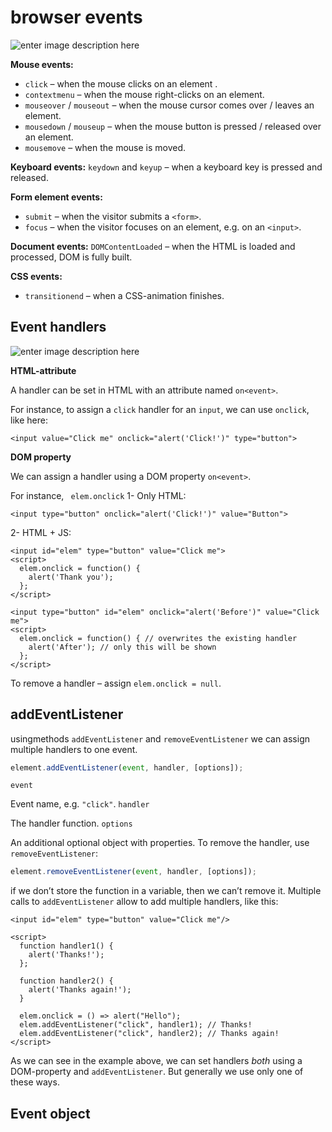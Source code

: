 # browser events
![enter image description here](https://miro.medium.com/max/1028/1*seBvkMAiWB1V1AN1qyhX3Q.png)

**Mouse events:**
-   `click`  – when the mouse clicks on an element .
-   `contextmenu`  – when the mouse right-clicks on an element.
-   `mouseover`  /  `mouseout`  – when the mouse cursor comes over / leaves an element.
-   `mousedown`  /  `mouseup`  – when the mouse button is pressed / released over an element.
-   `mousemove`  – when the mouse is moved.

**Keyboard events:**
`keydown` and `keyup` – when a keyboard key is pressed and released.

**Form element events:**
-   `submit`  – when the visitor submits a  `<form>`.
-   `focus`  – when the visitor focuses on an element, e.g. on an `<input>`.

**Document events:**
`DOMContentLoaded` – when the HTML is loaded and processed, DOM is fully built.

**CSS events:**
-   `transitionend`  – when a CSS-animation finishes.
## Event handlers
![enter image description here](https://1.bp.blogspot.com/-XFlpJ7F8oRo/XezLby82LoI/AAAAAAAAA-U/Pn6GIMkG8NwQHllciuiiTOQHs7neTp0rQCNcBGAsYHQ/s1600/images+%25288%2529.png)

**HTML-attribute**

A handler can be set in HTML with an attribute named  `on<event>`.

For instance, to assign a  `click`  handler for an  `input`, we can use  `onclick`, like here:
```markup
<input value="Click me" onclick="alert('Click!')" type="button">
```
**DOM property**

We can assign a handler using a DOM property  `on<event>`.

For instance, `` elem.onclick``
1- Only HTML:
```markup
<input type="button" onclick="alert('Click!')" value="Button">
```
2- HTML + JS:
```markup
<input id="elem" type="button" value="Click me">
<script>
  elem.onclick = function() {
    alert('Thank you');
  };
</script>
```
```markup
<input type="button" id="elem" onclick="alert('Before')" value="Click me">
<script>
  elem.onclick = function() { // overwrites the existing handler
    alert('After'); // only this will be shown
  };
</script>
```
To remove a handler – assign  `elem.onclick = null`.

## addEventListener
usingmethods `addEventListener` and `removeEventListener`  we can assign multiple handlers to one event.

```javascript
element.addEventListener(event, handler, [options]);
```
`event`

Event name, e.g.  `"click"`.
`handler`


The handler function.
`options`

An additional optional object with properties.
To remove the handler, use  `removeEventListener`:
```javascript
element.removeEventListener(event, handler, [options]);
```
if we don’t store the function in a variable, then we can’t remove it.
Multiple calls to  `addEventListener`  allow to add multiple handlers, like this:
```markup
<input id="elem" type="button" value="Click me"/>

<script>
  function handler1() {
    alert('Thanks!');
  };

  function handler2() {
    alert('Thanks again!');
  }

  elem.onclick = () => alert("Hello");
  elem.addEventListener("click", handler1); // Thanks!
  elem.addEventListener("click", handler2); // Thanks again!
</script>
```
As we can see in the example above, we can set handlers  _both_  using a DOM-property and  `addEventListener`. But generally we use only one of these ways.

## Event object
